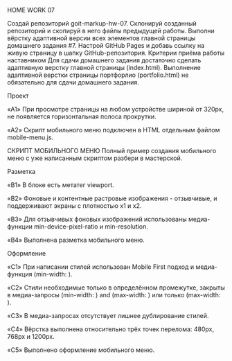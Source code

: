 HOME WORK 07

Создай репозиторий goit-markup-hw-07. Склонируй созданный репозиторий и скопируй в него файлы
предыдущей работы. Выполни вёрстку адаптивной версии всех элементов главной страницы домашнего
задания #7. Настрой GitHub Pages и добавь ссылку на живую страницу в шапку GitHub-репозитория.
Критерии приёма работы наставником Для сдачи домашнего задания достаточно сделать адаптивную верстку
главной страницы (index.html). Выполнение адаптивной верстки страницы портфорлио (portfolio.html) не
обязательно для сдачи домашнего задания.

Проект

«A1» При просмотре страницы на любом устройстве шириной от 320px, не появляется горизонтальная
полоса прокрутки.

«A2» Скрипт мобильного меню подключен в HTML отдельным файлом mobile-menu.js.

СКРИПТ МОБИЛЬНОГО МЕНЮ Полный пример создания мобильного меню с уже написанным скриптом разбери в
мастерской.

Разметка

«B1» В блоке <head> есть метатег viewport.

«B2» Фоновые и контентные растровые изображения - отзывчивые, и поддерживают экраны с плотностью x1
и x2.

«B3» Для отзывчивых фоновых изображений использованы медиа-функции min-device-pixel-ratio и
min-resolution.

«B4» Выполнена разметка мобильного меню.

Оформление

«C1» При написании стилей использован Mobile First подход и медиа-функция (min-width: ).

«C2» Стили необходимые только в определённом промежутке, закрыты в медиа-запросы (min-width: ) and
(max-width: ) или только (max-width: ).

«C3» В медиа-запросах отсутствует лишнее дублирование стилей.

«C4» Вёрстка выполнена относительно трёх точек перелома: 480px, 768px и 1200px.

«C5» Выполнено оформление мобильного меню.
